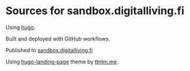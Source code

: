 # Sources for sandbox.digitalliving.fi

Using [hugo](https://gohugo.io).

Built and deployed with GitHub workflows.

Published to [sandbox.digitalliving.fi](sandbox.digitalliving.fi)

Using [hugo-landing-page](https://github.com/ttntm/hugo-landing-page) theme by [ttntm.me](https://ttntm.me).
